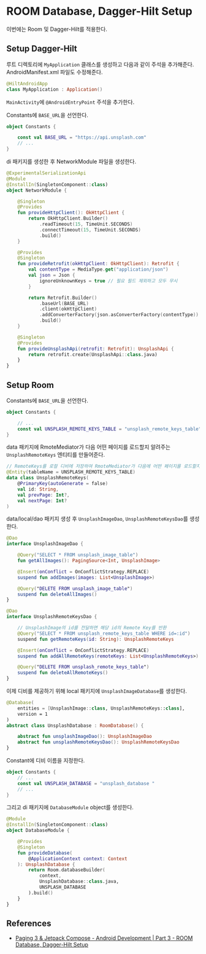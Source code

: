 # ROOM Database, Dagger-Hilt Setup

이번에는 Room 및 Dagger-Hilt를 적용한다.

## Setup Dagger-Hilt

루트 디렉토리에 `MyApplication` 클래스를 생성하고 다음과 같이 주석을 추가해준다. AndroidManifest.xml 파일도 수정해준다.

```kotlin
@HiltAndroidApp
class MyApplication : Application()
```

`MainActivity`에 `@AndroidEntryPoint` 주석을 추가한다.

Constants에 `BASE_URL`을 선언한다.

```kotlin
object Constants {

    const val BASE_URL = "https://api.unsplash.com"
    // ...
}
```

di 패키지를 생성한 후 NetworkModule 파일을 생성한다.

```kotlin
@ExperimentalSerializationApi
@Module
@InstallIn(SingletonComponent::class)
object NetworkModule {

    @Singleton
    @Provides
    fun provideHttpClient(): OkHttpClient {
        return OkHttpClient.Builder()
            .readTimeout(15, TimeUnit.SECONDS)
            .connectTimeout(15, TimeUnit.SECONDS)
            .build()
    }

    @Provides
    @Singleton
    fun provideRetrofit(okHttpClient: OkHttpClient): Retrofit {
        val contentType = MediaType.get("application/json")
        val json = Json {
            ignoreUnknownKeys = true // 필요 필드 제외하고 모두 무시
        }

        return Retrofit.Builder()
            .baseUrl(BASE_URL)
            .client(okHttpClient)
            .addConverterFactory(json.asConverterFactory(contentType))
            .build()
    }

    @Singleton
    @Provides
    fun provideUnsplashApi(retrofit: Retrofit): UnsplashApi {
        return retrofit.create(UnsplashApi::class.java)
    }
}
```

## Setup Room

Constants에 `BASE_URL`을 선언한다.

```kotlin
object Constants {

    // ...
    const val UNSPLASH_REMOTE_KEYS_TABLE = "unsplash_remote_keys_table"
}
```

data 패키지에 RmoteMediator가 다음 어떤 페이지를 로드할지 알려주는 `UnsplashRemoteKeys` 엔티티를 만들어준다.

```kotlin
// RemoteKeys를 로컬 디비에 저장하여 RmoteMediator가 다음에 어떤 페이지를 로드할지 알려주기 위함
@Entity(tableName = UNSPLASH_REMOTE_KEYS_TABLE)
data class UnsplashRemoteKeys(
    @PrimaryKey(autoGenerate = false)
    val id: String,
    val prevPage: Int?,
    val nextPage: Int?
)
```

data/local/dao 패키지 생성 후 `UnsplashImageDao`, `UnsplashRemoteKeysDao`를 생성한다.

```kotlin
@Dao
interface UnsplashImageDao {

    @Query("SELECT * FROM unsplash_image_table")
    fun getAllImages(): PagingSource<Int, UnsplashImage>

    @Insert(onConflict = OnConflictStrategy.REPLACE)
    suspend fun addImages(images: List<UnsplashImage>)

    @Query("DELETE FROM unsplash_image_table")
    suspend fun deleteAllImages()
}
```

```kotlin
@Dao
interface UnsplashRemoteKeysDao {

    // UnsplashImage의 id를 전달하면 해당 id의 Remote Key를 반환
    @Query("SELECT * FROM unsplash_remote_keys_table WHERE id=:id")
    suspend fun getRemoteKeys(id: String): UnsplashRemoteKeys

    @Insert(onConflict = OnConflictStrategy.REPLACE)
    suspend fun addAllRemoteKeys(remoteKeys: List<UnsplashRemoteKeys>)

    @Query("DELETE FROM unsplash_remote_keys_table")
    suspend fun deleteAllRemoteKeys()
}
```

이제 디비를 제공하기 위해 local 패키지에 `UnsplashImageDatabase`를 생성한다.

```kotlin
@Database(
    entities = [UnsplashImage::class, UnsplashRemoteKeys::class],
    version = 1
)
abstract class UnsplashDatabase : RoomDatabase() {

    abstract fun unsplashImageDao(): UnsplashImageDao
    abstract fun unsplashRemoteKeysDao(): UnsplashRemoteKeysDao
}
```

Constant에 디비 이름을 지정한다.

```kotlin
object Constants {
    // ...
    const val UNSPLASH_DATABASE = "unsplash_database "
    // ...
}
```

그리고 di 패키지에 `DatabaseModule` object를 생성한다.

```kotlin
@Module
@InstallIn(SingletonComponent::class)
object DatabaseModule {

    @Provides
    @Singleton
    fun provideDatabase(
        @ApplicationContext context: Context
    ): UnsplashDatabase {
        return Room.databaseBuilder(
            context,
            UnsplashDatabase::class.java,
            UNSPLASH_DATABASE
        ).build()
    }
}
```

## References

* [Paging 3 & Jetpack Compose - Android Development | Part 3 - ROOM Database, Dagger-Hilt Setup](https://www.youtube.com/watch?v=JfixpS_F35k&list=PLSrm9z4zp4mEWwyiuYgVMWcDFdsebhM-r&index=36)